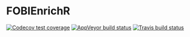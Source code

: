 
# FOBIEnrichR

<!-- README.md is generated from README.Rmd. Please edit that file -->

<!-- badges: start -->

[![Codecov test
coverage](https://codecov.io/gh/pcastellanoescuder/FOBIEnrichR/branch/master/graph/badge.svg)](https://codecov.io/gh/pcastellanoescuder/FOBIEnrichR?branch=master)
[![AppVeyor build
status](https://ci.appveyor.com/api/projects/status/github/pcastellanoescuder/FOBIEnrichR?branch=master&svg=true)](https://ci.appveyor.com/project/pcastellanoescuder/FOBIEnrichR)
[![Travis build
status](https://travis-ci.org/pcastellanoescuder/FOBIEnrichR.svg?branch=master)](https://travis-ci.org/pcastellanoescuder/FOBIEnrichR)
<!-- badges: end -->
